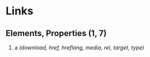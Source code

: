 # Links

## Elements, Properties (1, 7) 
1. a _(download, href, hreflang, media, rel, target, type)_